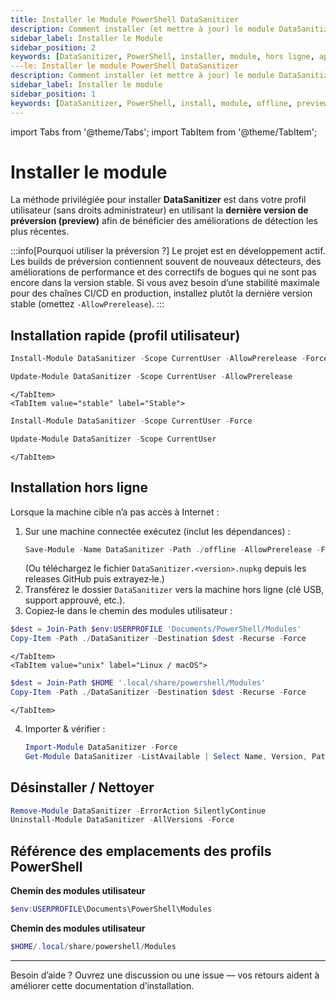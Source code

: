 ```yaml
---
title: Installer le Module PowerShell DataSanitizer
description: Comment installer (et mettre à jour) le module DataSanitizer dans votre profil utilisateur (sans droits admin) et dans des environnements hors ligne ou isolés.
sidebar_label: Installer le Module
sidebar_position: 2
keywords: [DataSanitizer, PowerShell, installer, module, hors ligne, aperçu]
---le: Installer le module PowerShell DataSanitizer
description: Comment installer (et mettre à jour) le module DataSanitizer dans votre profil utilisateur (sans droits administrateur) et dans des environnements hors ligne ou isolés.
sidebar_label: Installer le module
sidebar_position: 1
keywords: [DataSanitizer, PowerShell, install, module, offline, preview]
---
```


import Tabs from '@theme/Tabs';
import TabItem from '@theme/TabItem';

# Installer le module

La méthode privilégiée pour installer **DataSanitizer** est dans votre profil utilisateur (sans droits administrateur) en utilisant la **dernière version de préversion (preview)** afin de bénéficier des améliorations de détection les plus récentes.

:::info[Pourquoi utiliser la préversion ?]
Le projet est en développement actif. Les builds de préversion contiennent souvent de nouveaux détecteurs, des améliorations de performance et des correctifs de bogues qui ne sont pas encore dans la version stable. Si vous avez besoin d’une stabilité maximale pour des chaînes CI/CD en production, installez plutôt la dernière version stable (omettez `-AllowPrerelease`).
:::

## Installation rapide (profil utilisateur)

<Tabs groupId="channel">
	<TabItem value="preview" label="Préversion (Recommandé)">

```powershell title="Installer la dernière préversion"
Install-Module DataSanitizer -Scope CurrentUser -AllowPrerelease -Force
```

```powershell title="Mettre à jour vers la nouvelle préversion"
Update-Module DataSanitizer -Scope CurrentUser -AllowPrerelease
```

	</TabItem>
	<TabItem value="stable" label="Stable">

```powershell title="Installer la dernière stable"
Install-Module DataSanitizer -Scope CurrentUser -Force
```

```powershell title="Mettre à jour vers la nouvelle stable"
Update-Module DataSanitizer -Scope CurrentUser
```

	</TabItem>
</Tabs>


## Installation hors ligne

Lorsque la machine cible n’a pas accès à Internet :

1. Sur une machine connectée exécutez (inclut les dépendances) :
	 ```powershell
	 Save-Module -Name DataSanitizer -Path ./offline -AllowPrerelease -Force
	 ```
	 (Ou téléchargez le fichier `DataSanitizer.<version>.nupkg` depuis les releases GitHub puis extrayez‑le.)
2. Transférez le dossier `DataSanitizer` vers la machine hors ligne (clé USB, support approuvé, etc.).
3. Copiez‑le dans le chemin des modules utilisateur :

<Tabs groupId="offline-simple">
	<TabItem value="windows" label="Windows">

```powershell
$dest = Join-Path $env:USERPROFILE 'Documents/PowerShell/Modules'
Copy-Item -Path ./DataSanitizer -Destination $dest -Recurse -Force
```

	</TabItem>
	<TabItem value="unix" label="Linux / macOS">

```powershell
$dest = Join-Path $HOME '.local/share/powershell/Modules'
Copy-Item -Path ./DataSanitizer -Destination $dest -Recurse -Force
```

	</TabItem>
</Tabs>

4. Importer & vérifier :
	 ```powershell
	 Import-Module DataSanitizer -Force
	 Get-Module DataSanitizer -ListAvailable | Select Name, Version, Path
	 ```




## Désinstaller / Nettoyer

```powershell
Remove-Module DataSanitizer -ErrorAction SilentlyContinue
Uninstall-Module DataSanitizer -AllVersions -Force
```

## Référence des emplacements des profils PowerShell

<Tabs groupId="ref-paths">
	<TabItem value="windows" label="Windows">

**Chemin des modules utilisateur**

```powershell
$env:USERPROFILE\Documents\PowerShell\Modules
```

  </TabItem>
	<TabItem value="unix" label="Linux / macOS">

**Chemin des modules utilisateur**

```powershell
$HOME/.local/share/powershell/Modules
```

  </TabItem>
</Tabs>

---
Besoin d’aide ? Ouvrez une discussion ou une issue — vos retours aident à améliorer cette documentation d’installation.
